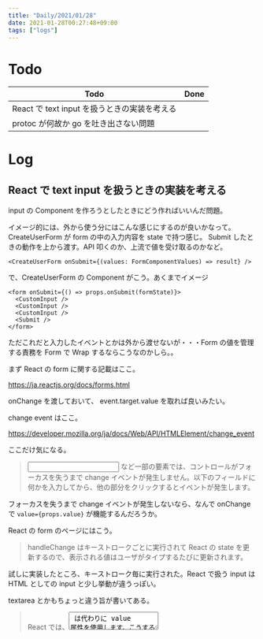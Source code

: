 ```yaml
---
title: "Daily/2021/01/28"
date: 2021-01-28T00:27:48+09:00
tags: ["logs"]
---
```


# Todo

| Todo                                         | Done |
| -------------------------------------------- | ---- |
| React で text input を扱うときの実装を考える |      |
| protoc が何故か go を吐き出さない問題        |      |

# Log

## React で text input を扱うときの実装を考える

input の Component を作ろうとしたときにどう作ればいいんだ問題。

イメージ的には、外から使う分にはこんな感じにするのが良いかなって。CreateUserForm が form の中の入力内容を state で持つ感じ。
Submit したときの動作を上から渡す。API 叩くのか、上流で値を受け取るのかなど。

```
<CreateUserForm onSubmit={(values: FormComponentValues) => result} />
```

で、CreateUserForm の Component がこう。あくまでイメージ

```
<form onSubmit={() => props.onSubmit(formState)}>
  <CustomInput />
  <CustomInput />
  <CustomInput />
  <Submit />
</form>
```

ただこれだと入力したイベントとかは外から渡せないが・・・Form の値を管理する責務を Form で Wrap するならこうなのかしら。。

まず React の form に関する記載はここ。

https://ja.reactjs.org/docs/forms.html

onChange を渡しておいて、 event.target.value を取れば良いみたい。

change event はここ。

https://developer.mozilla.org/ja/docs/Web/API/HTMLElement/change_event

ここだけ気になる。

> <input type="text"> など一部の要素では、コントロールがフォーカスを失うまで change イベントが発生しません。以下のフィールドに何かを入力してから、他の部分をクリックするとイベントが発生します。

フォーカスを失うまで change イベントが発生しないなら、なんで onChange で `value={props.value}` が機能するんだろうか。

React の form のページにはこう。

> handleChange はキーストロークごとに実行されて React の state を更新するので、表示される値はユーザがタイプするたびに更新されます。

試しに実装したところ、キーストローク毎に実行された。React で扱う input は HTML としての input と少し挙動が違うっぽい。

textarea とかもちょっと違う旨が書いてある。

> React では、<textarea> は代わりに value 属性を使用します。こうすることで、<textarea> を使用するフォームは単一行の入力フォームと非常に似た書き方ができるようになります

使いやすいようになってるみたい。

## protoc が何故か go を吐き出さない問題

吐き出されないと当然開発に入れないので困っている

以前書いた [ProtocolBuffer の import の記事](/posts/import-of-protocol-buffer/) で動作を確認しようと思ったら、よく見たらなんかおかしい。

protoc コマンドのオプション `--go_out=plugins=grpc:./go` が記載してる `protoc` のバージョン（`3.6.0`）と一致してない・・・・

たぶん別のバージョンの protoc で動かしたんだと思うので、再度上から実行して書き直した。

すると、

```
protoc -I . -I ~/src --go-grpc_out ./go models/user.proto
```

ここでやっぱり user_grpc.pb.go が生成されない。もしかして service がないと生成されなくなってる？

試しに service を追加したら生成された。

というかよく生成されるコード読んでみたら、message に対応する type が生成されてないぞなんだこれ。

で、解決。そもそも、protoc のバージョンを変えたら以下のエラーが出るようになってた。

```
--go_out: protoc-gen-go: plugins are not supported; use 'protoc --go-grpc_out=...' to generate gRPC
```

ので、`--go_out=plugins=grpc:./go` をとりあえず以下のようなオプションにした。

```
--go-grpc_out <dir>
```

この書き方をすると `protoc-gen-go-grpc` が動いているという認識がそもそも足りなかったのだけど、 `protoc-gen-go-grpc` は `message` に対応する `struct` を生成しない。

その struct の定義自体は grpc じゃないもんね。確かに。

今までもたぶん `message` に対応する `struct` を生成してくれていたのは `protoc-gen-go` 。

なので、正しくアウトプットするためには、

```
--go_out <dir> --go-grpc_out <dir>
```

というオプションが必要だった。勉強になった。

## その他作業中に発生したこと

### protoc の plugin についての記事

どっかで読んで作ってみたい

https://qiita.com/yugui/items/87d00d77dee159e74886

### 新しいバージョンの protoc で生成した protobuf を元々あったアプリに読み込ませたらエラー

`mustEmbedUnimplemented***` という func がないエラーがドバーッと。

なんぞこれ？という同じ疑問の issue があがってたので、明日以降調べる。

https://github.com/grpc/grpc-go/issues/3794

## Next

```

```
